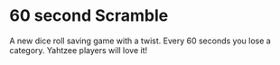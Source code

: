 # 60 second Scramble
A new dice roll saving game with a twist. Every 60 seconds you lose a category.
Yahtzee players will love it!
